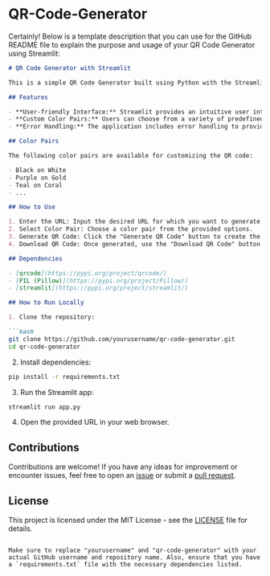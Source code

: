 # QR-Code-Generator

Certainly! Below is a template description that you can use for the GitHub README file to explain the purpose and usage of your QR Code Generator using Streamlit:

```markdown
# QR Code Generator with Streamlit

This is a simple QR Code Generator built using Python with the Streamlit library. It allows users to input a URL and customize the QR code colors using predefined color pairs. The generated QR code can be easily downloaded.

## Features

- **User-friendly Interface:** Streamlit provides an intuitive user interface for entering the URL and selecting color pairs.
- **Custom Color Pairs:** Users can choose from a variety of predefined color pairs for the QR code.
- **Error Handling:** The application includes error handling to provide feedback in case of issues.

## Color Pairs

The following color pairs are available for customizing the QR code:

- Black on White
- Purple on Gold
- Teal on Coral
- ...

## How to Use

1. Enter the URL: Input the desired URL for which you want to generate a QR code.
2. Select Color Pair: Choose a color pair from the provided options.
3. Generate QR Code: Click the "Generate QR Code" button to create the QR code.
4. Download QR Code: Once generated, use the "Download QR Code" button to save the QR code image.

## Dependencies

- [qrcode](https://pypi.org/project/qrcode/)
- [PIL (Pillow)](https://pypi.org/project/Pillow/)
- [streamlit](https://pypi.org/project/streamlit/)

## How to Run Locally

1. Clone the repository:

```bash
git clone https://github.com/yourusername/qr-code-generator.git
cd qr-code-generator
```

2. Install dependencies:

```bash
pip install -r requirements.txt
```

3. Run the Streamlit app:

```bash
streamlit run app.py
```

4. Open the provided URL in your web browser.

## Contributions

Contributions are welcome! If you have any ideas for improvement or encounter issues, feel free to open an [issue](https://github.com/yourusername/qr-code-generator/issues) or submit a [pull request](https://github.com/yourusername/qr-code-generator/pulls).

## License

This project is licensed under the MIT License - see the [LICENSE](LICENSE) file for details.
```

Make sure to replace "yourusername" and "qr-code-generator" with your actual GitHub username and repository name. Also, ensure that you have a `requirements.txt` file with the necessary dependencies listed.
